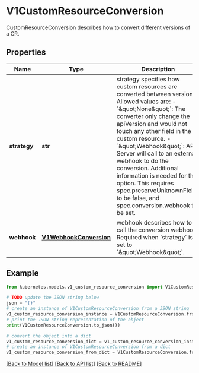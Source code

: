 # V1CustomResourceConversion

CustomResourceConversion describes how to convert different versions of a CR.

## Properties

Name | Type | Description | Notes
------------ | ------------- | ------------- | -------------
**strategy** | **str** | strategy specifies how custom resources are converted between versions. Allowed values are: - &#x60;\&quot;None\&quot;&#x60;: The converter only change the apiVersion and would not touch any other field in the custom resource. - &#x60;\&quot;Webhook\&quot;&#x60;: API Server will call to an external webhook to do the conversion. Additional information   is needed for this option. This requires spec.preserveUnknownFields to be false, and spec.conversion.webhook to be set. | [default to '']
**webhook** | [**V1WebhookConversion**](V1WebhookConversion.md) | webhook describes how to call the conversion webhook. Required when &#x60;strategy&#x60; is set to &#x60;\&quot;Webhook\&quot;&#x60;. | [optional] 

## Example

```python
from kubernetes.models.v1_custom_resource_conversion import V1CustomResourceConversion

# TODO update the JSON string below
json = "{}"
# create an instance of V1CustomResourceConversion from a JSON string
v1_custom_resource_conversion_instance = V1CustomResourceConversion.from_json(json)
# print the JSON string representation of the object
print(V1CustomResourceConversion.to_json())

# convert the object into a dict
v1_custom_resource_conversion_dict = v1_custom_resource_conversion_instance.to_dict()
# create an instance of V1CustomResourceConversion from a dict
v1_custom_resource_conversion_from_dict = V1CustomResourceConversion.from_dict(v1_custom_resource_conversion_dict)
```
[[Back to Model list]](../README.md#documentation-for-models) [[Back to API list]](../README.md#documentation-for-api-endpoints) [[Back to README]](../README.md)


